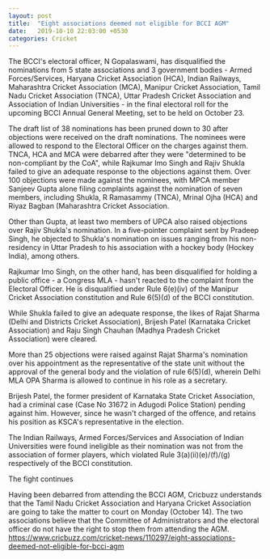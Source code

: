 ```yaml
---
layout: post
title:  "Eight associations deemed not eligible for BCCI AGM"
date:   2019-10-10 22:03:00 +0530
categories: Cricket
---
```


The BCCI's electoral officer, N Gopalaswami, has disqualified the nominations from 5 state associations and 3 government bodies - Armed Forces/Services, Haryana Cricket Association (HCA), Indian Railways, Maharashtra Cricket Association (MCA), Manipur Cricket Association, Tamil Nadu Cricket Association (TNCA), Uttar Pradesh Cricket Association and Association of Indian Universities - in the final electoral roll for the upcoming BCCI Annual General Meeting, set to be held on October 23.

The draft list of 38 nominations has been pruned down to 30 after objections were received on the draft nominations. The nominees were allowed to respond to the Electoral Officer on the charges against them. TNCA, HCA and MCA were debarred after they were "determined to be non-compliant by the CoA", while Rajkumar Imo Singh and Rajiv Shukla failed to give an adequate response to the objections against them.
Over 100 objections were made against the nominees, with MPCA member Sanjeev Gupta alone filing complaints against the nomination of seven members, including Shukla, R Ramasammy (TNCA), Mrinal Ojha (HCA) and Riyaz Bagban (Maharashtra Cricket Association.

Other than Gupta, at least two members of UPCA also raised objections over Rajiv Shukla's nomination. In a five-pointer complaint sent by Pradeep Singh, he objected to Shukla's nomination on issues ranging from his non-residency in Uttar Pradesh to his association with a hockey body (Hockey India), among others.

Rajkumar Imo Singh, on the other hand, has been disqualified for holding a public office - a Congress MLA - hasn't reacted to the complaint from the Electoral Officer. He is disqualified under Rule 6(e)(iv) of the Manipur Cricket Association constitution and Rule 6(5)(d) of the BCCI constitution.

While Shukla failed to give an adequate response, the likes of Rajat Sharma (Delhi and Districts Cricket Association), Brijesh Patel (Karnataka Cricket Association) and Raju Singh Chauhan (Madhya Pradesh Cricket Association) were cleared.

More than 25 objections were raised against Rajat Sharma's nomination over his appointment as the representative of the state unit without the approval of the general body and the violation of rule 6(5)(d), wherein Delhi MLA OPA Sharma is allowed to continue in his role as a secretary.

Brijesh Patel, the former president of Karnataka State Cricket Association, had a criminal case (Case No 31672 in Adugodi Police Station) pending against him. However, since he wasn't charged of the offence, and retains his position as KSCA's representative in the election.

The Indian Railways, Armed Forces/Services and Association of Indian Universities were found ineligible as their nomination was not from the association of former players, which violated Rule 3(a)(ii)(e)/(f)/(g) respectively of the BCCI constitution.

The fight continues

Having been debarred from attending the BCCI AGM, Cricbuzz understands that the Tamil Nadu Cricket Association and Haryana Cricket Association are going to take the matter to court on Monday (October 14). The two associations believe that the Committee of Administrators and the electoral officer do not have the right to stop them from attending the AGM.
https://www.cricbuzz.com/cricket-news/110297/eight-associations-deemed-not-eligible-for-bcci-agm

